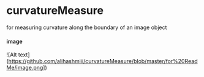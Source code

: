 # curvatureMeasure
for measuring curvature along the boundary of an image object

#### image

![Alt text] (https://github.com/alihashmiii/curvatureMeasure/blob/master/for%20ReadMe/image.png])

